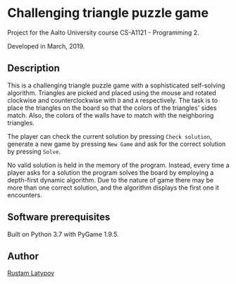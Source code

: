 # Challenging triangle puzzle game 

Project for the Aalto University course CS-A1121 - Programming 2.

Developed in March, 2019.

## Description

This is a challenging triangle puzzle game with a sophisticated self-solving algorithm. Triangles are picked and
placed using the mouse and rotated clockwise and counterclockwise with `D` and `A` respectively. The task is to 
place the triangles on the board so that the colors of the triangles' sides match. Also, the colors of the walls 
have to match with the neighboring triangles.

The player can check the current solution by pressing `Check solution`, generate a new game by pressing 
`New Game` and ask for the correct solution by pressing `Solve`. 

No valid solution is held in the memory of the program. Instead, every time a player asks for a solution the 
program solves the board by employing a depth-first dynamic algorithm. Due to the nature of game 
there may be more than one correct solution, and the algorithm displays the first one it encounters. 


## Software prerequisites

Built on Python 3.7 with PyGame 1.9.5.


## Author

[Rustam Latypov](mailto:rustam.latypov@aalto.fi)